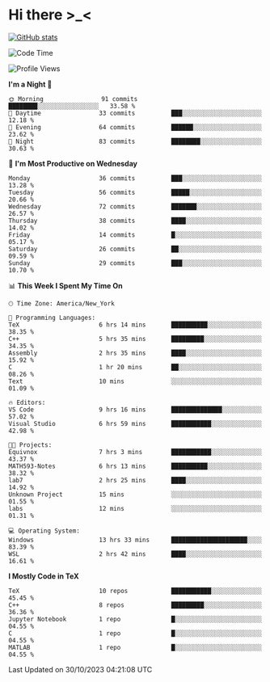 # Hi there \>_<

[![GitHub stats](https://github-readme-stats.vercel.app/api?username=ARessegetesStery&show_icons=true&theme=transparent)](https://github.com/anuraghazra/github-readme-stats)

<!--START_SECTION:waka-->
![Code Time](http://img.shields.io/badge/Code%20Time-448%20hrs%2050%20mins-blue)

![Profile Views](http://img.shields.io/badge/Profile%20Views-1-blue)

**I'm a Night 🦉** 

```text
🌞 Morning                91 commits          ████████░░░░░░░░░░░░░░░░░   33.58 % 
🌆 Daytime                33 commits          ███░░░░░░░░░░░░░░░░░░░░░░   12.18 % 
🌃 Evening                64 commits          ██████░░░░░░░░░░░░░░░░░░░   23.62 % 
🌙 Night                  83 commits          ████████░░░░░░░░░░░░░░░░░   30.63 % 
```
📅 **I'm Most Productive on Wednesday** 

```text
Monday                   36 commits          ███░░░░░░░░░░░░░░░░░░░░░░   13.28 % 
Tuesday                  56 commits          █████░░░░░░░░░░░░░░░░░░░░   20.66 % 
Wednesday                72 commits          ███████░░░░░░░░░░░░░░░░░░   26.57 % 
Thursday                 38 commits          ████░░░░░░░░░░░░░░░░░░░░░   14.02 % 
Friday                   14 commits          █░░░░░░░░░░░░░░░░░░░░░░░░   05.17 % 
Saturday                 26 commits          ██░░░░░░░░░░░░░░░░░░░░░░░   09.59 % 
Sunday                   29 commits          ███░░░░░░░░░░░░░░░░░░░░░░   10.70 % 
```


📊 **This Week I Spent My Time On** 

```text
🕑︎ Time Zone: America/New_York

💬 Programming Languages: 
TeX                      6 hrs 14 mins       ██████████░░░░░░░░░░░░░░░   38.35 % 
C++                      5 hrs 35 mins       █████████░░░░░░░░░░░░░░░░   34.35 % 
Assembly                 2 hrs 35 mins       ████░░░░░░░░░░░░░░░░░░░░░   15.92 % 
C                        1 hr 20 mins        ██░░░░░░░░░░░░░░░░░░░░░░░   08.26 % 
Text                     10 mins             ░░░░░░░░░░░░░░░░░░░░░░░░░   01.09 % 

🔥 Editors: 
VS Code                  9 hrs 16 mins       ██████████████░░░░░░░░░░░   57.02 % 
Visual Studio            6 hrs 59 mins       ███████████░░░░░░░░░░░░░░   42.98 % 

🐱‍💻 Projects: 
Equivnox                 7 hrs 3 mins        ███████████░░░░░░░░░░░░░░   43.37 % 
MATH593-Notes            6 hrs 13 mins       ██████████░░░░░░░░░░░░░░░   38.32 % 
lab7                     2 hrs 25 mins       ████░░░░░░░░░░░░░░░░░░░░░   14.92 % 
Unknown Project          15 mins             ░░░░░░░░░░░░░░░░░░░░░░░░░   01.55 % 
labs                     12 mins             ░░░░░░░░░░░░░░░░░░░░░░░░░   01.31 % 

💻 Operating System: 
Windows                  13 hrs 33 mins      █████████████████████░░░░   83.39 % 
WSL                      2 hrs 42 mins       ████░░░░░░░░░░░░░░░░░░░░░   16.61 % 
```

**I Mostly Code in TeX** 

```text
TeX                      10 repos            ███████████░░░░░░░░░░░░░░   45.45 % 
C++                      8 repos             █████████░░░░░░░░░░░░░░░░   36.36 % 
Jupyter Notebook         1 repo              █░░░░░░░░░░░░░░░░░░░░░░░░   04.55 % 
C                        1 repo              █░░░░░░░░░░░░░░░░░░░░░░░░   04.55 % 
MATLAB                   1 repo              █░░░░░░░░░░░░░░░░░░░░░░░░   04.55 % 
```




 Last Updated on 30/10/2023 04:21:08 UTC
<!--END_SECTION:waka-->
